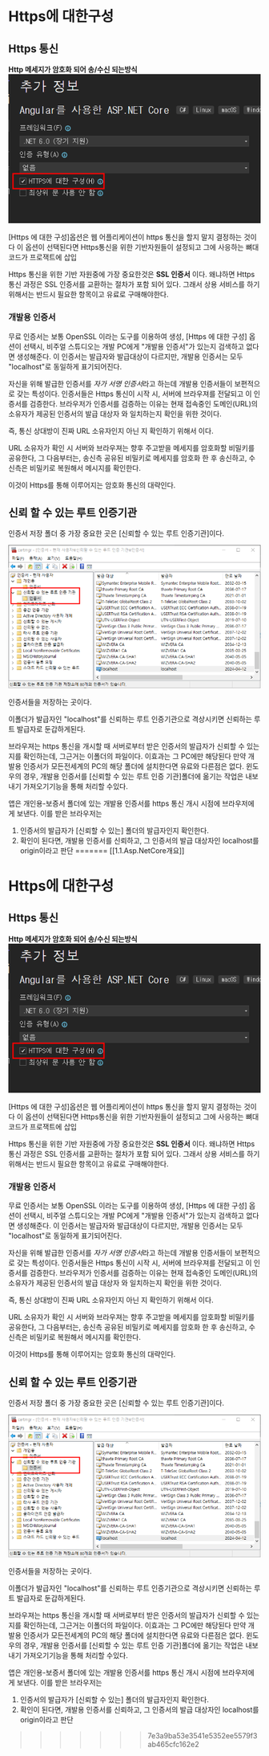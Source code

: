 
# Https에 대한구성

## Https 통신

**Http 메세지가 암호화 되어 송/수신 되는방식**
![1686635728207](image/1.Https관련/1686635728207.png)

[Https 에 대한 구성]옵션은 웹 어플리케이션이 https 통신을 할지 말지 결정하는 것이다 이 옵션이 선택된다면 Https통신을 위한 기반자원들이 설정되고 그에 사응하는 뼈대 코드가 프로잭트에 삽입

Https 통신을 위한 기반 자원중에 가장 중요한것은 **SSL 인증서** 이다. 왜냐하면 Https 통신 과정은 SSL 인증서를 교환하는 절차가 포함 되어 있다. 그래서 상용 서비스를 하기 위해서는 반드시 필요한 항목이고 유료로 구매해야한다.

### 개발용 인증서

무료 인증서는 보통 OpenSSL 이라는 도구를 이용하여 생성, [Https 에 대한 구성] 옵션이 선택시, 비주얼 스튜디오는 개발 PC에게 "개발용 인증서"가 있는지 검색하고 없다면 생성해준다. 이 인증서는 발급자와 발급대상이 다르지만, 개발용 인증서는 모두 "localhost"로 동일하게 표기되어진다.

자신을 위해 발급한 인증서를 *자가 서명 인증서*라고 하는데 개발용 인증서들이 보편적으로 갖는 특성이다. 인증서들은 Https 통신이 시작 시, 서버에 브라우져를 전달되고 이 인증서를 검증한다. 브라우저가 인증서를 검증하는 이유는 현재 접속중인 도메인(URL)의 소유자가 제공된 인증서의 발급 대상자 와 일치하는지 확인을 위한 것이다.

즉, 통신 상대방이 진짜 URL 소유자인지 아닌 지 확인하기 위해서 이다.

URL 소유자가 확인 시 서버와 브라우져는 향후 주고받을 메세지를 암호화할 비밀키를 공유한다, 그 다음부터는, 송신측 공유된 비밀키로 메세지를 암호화 한 후 송신하고, 수신측은 비밀키로 복원해서 메시지를 확인한다.

이것이 Https를 통해 이루어지는 암호화 통신의 대략인다.

## 신뢰 할 수 있는 루트 인증기관

인증서 저장 폴더 중 가장 중요한 곳은 [신뢰할 수 있는 루트 인증기관]이다.

![1686636739088](image/1.Https관련/1686636739088.png)

인증서들을 저장하는 곳이다. 

이폴더가 발급자인 "localhost"를 신뢰하는 루트 인증기관으로 격상시키면 신뢰하는 루트 발급자로 둔갑하게된다. 

브라우져는 https 통신을 개시할 때 서버로부터 받은 인증서의 발급자가 신뢰할 수 있는 지를 확인하는데, 그근거는 이폴더의 파일이다. 이효과는 그 PC에만 해당된다 만약 개발용 인증서가 모든전세계의 PC의 해당 폴더에 설치한다면 유료와 다른점은 없다. 윈도우의 경우, 개발용 인증서를 [신뢰할 수 있는 루트 인증 기관]폴더에 옮기는 작업은 내보내기 가져오기기능을 통해 처리할 수있다.

앱은 개인용-보증서 폴더에 있는 개발용 인증서를 https 통신 개시 시점에 브라우저에게 보낸다. 이를 받은 브라우저는 

1. 인증서의 발급자가 [신뢰할 수 있는] 폴더의 발급자인지 확인한다.
2. 확인이 된다면, 개발용 인증서를 신뢰하고, 그 인증서의 발급 대상자인 localhost를 origin이라고 판단
=======
[[1.1.Asp.NetCore개요]]
# Https에 대한구성

## Https 통신

**Http 메세지가 암호화 되어 송/수신 되는방식**
![1686635728207](image/1.Https관련/1686635728207.png)

[Https 에 대한 구성]옵션은 웹 어플리케이션이 https 통신을 할지 말지 결정하는 것이다 이 옵션이 선택된다면 Https통신을 위한 기반자원들이 설정되고 그에 사응하는 뼈대 코드가 프로잭트에 삽입

Https 통신을 위한 기반 자원중에 가장 중요한것은 **SSL 인증서** 이다. 왜냐하면 Https 통신 과정은 SSL 인증서를 교환하는 절차가 포함 되어 있다. 그래서 상용 서비스를 하기 위해서는 반드시 필요한 항목이고 유료로 구매해야한다.

### 개발용 인증서

무료 인증서는 보통 OpenSSL 이라는 도구를 이용하여 생성, [Https 에 대한 구성] 옵션이 선택시, 비주얼 스튜디오는 개발 PC에게 "개발용 인증서"가 있는지 검색하고 없다면 생성해준다. 이 인증서는 발급자와 발급대상이 다르지만, 개발용 인증서는 모두 "localhost"로 동일하게 표기되어진다.

자신을 위해 발급한 인증서를 *자가 서명 인증서*라고 하는데 개발용 인증서들이 보편적으로 갖는 특성이다. 인증서들은 Https 통신이 시작 시, 서버에 브라우져를 전달되고 이 인증서를 검증한다. 브라우저가 인증서를 검증하는 이유는 현재 접속중인 도메인(URL)의 소유자가 제공된 인증서의 발급 대상자 와 일치하는지 확인을 위한 것이다.

즉, 통신 상대방이 진짜 URL 소유자인지 아닌 지 확인하기 위해서 이다.

URL 소유자가 확인 시 서버와 브라우져는 향후 주고받을 메세지를 암호화할 비밀키를 공유한다, 그 다음부터는, 송신측 공유된 비밀키로 메세지를 암호화 한 후 송신하고, 수신측은 비밀키로 복원해서 메시지를 확인한다.

이것이 Https를 통해 이루어지는 암호화 통신의 대략인다.

## 신뢰 할 수 있는 루트 인증기관

인증서 저장 폴더 중 가장 중요한 곳은 [신뢰할 수 있는 루트 인증기관]이다.

![1686636739088](image/1.Https관련/1686636739088.png)

인증서들을 저장하는 곳이다. 

이폴더가 발급자인 "localhost"를 신뢰하는 루트 인증기관으로 격상시키면 신뢰하는 루트 발급자로 둔갑하게된다. 

브라우져는 https 통신을 개시할 때 서버로부터 받은 인증서의 발급자가 신뢰할 수 있는 지를 확인하는데, 그근거는 이폴더의 파일이다. 이효과는 그 PC에만 해당된다 만약 개발용 인증서가 모든전세계의 PC의 해당 폴더에 설치한다면 유료와 다른점은 없다. 윈도우의 경우, 개발용 인증서를 [신뢰할 수 있는 루트 인증 기관]폴더에 옮기는 작업은 내보내기 가져오기기능을 통해 처리할 수있다.

앱은 개인용-보증서 폴더에 있는 개발용 인증서를 https 통신 개시 시점에 브라우저에게 보낸다. 이를 받은 브라우저는 

1. 인증서의 발급자가 [신뢰할 수 있는] 폴더의 발급자인지 확인한다.
2. 확인이 된다면, 개발용 인증서를 신뢰하고, 그 인증서의 발급 대상자인 localhost를 origin이라고 판단
>>>>>>> 7e3a9ba53e3541e5352ee5579f3ab465cfc162e2
